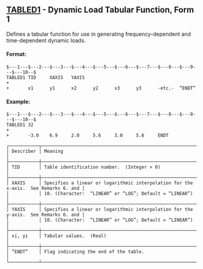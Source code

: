 ## [TABLED1](https://nexus.hexagon.com/documentationcenter/bundle/MSC_Nastran_2022.4/page/Nastran_Combined_Book/qrg/bulktuv/TOC.TABLED1.xhtml) - Dynamic Load Tabular Function, Form 1

Defines a tabular function for use in generating frequency-dependent and time-dependent dynamic loads.

#### Format:

```nastran
$---1---$---2---$---3---$---4---$---5---$---6---$---7---$---8---$---9---$---10--$
TABLED1 TID     XAXIS   YAXIS                                           +       
+       x1      y1      x2      y2      x3      y3      -etc.-  “ENDT”          
```

#### Example:

```nastran
$---1---$---2---$---3---$---4---$---5---$---6---$---7---$---8---$---9---$---10--$
TABLED1 32                                                              +       
+       -3.0    6.9     2.0     5.6     3.0     5.6     ENDT                    
```

```text
┌───────────┬─────────────────────────────────────────────────────────────────────────────────────┐
│ Describer │ Meaning                                                                             │
├───────────┼─────────────────────────────────────────────────────────────────────────────────────┤
│ TID       │ Table identification number.  (Integer > 0)                                         │
├───────────┼─────────────────────────────────────────────────────────────────────────────────────┤
│ XAXIS     │ Specifies a linear or logarithmic interpolation for the x-axis.  See Remarks 6. and │
│           │ 10. (Character:  “LINEAR” or “LOG”; Default = “LINEAR”)                             │
├───────────┼─────────────────────────────────────────────────────────────────────────────────────┤
│ YAXIS     │ Specifies a linear or logarithmic interpolation for the y-axis.  See Remarks 6. and │
│           │ 10. (Character:  “LINEAR” or “LOG”; Default = “LINEAR”)                             │
├───────────┼─────────────────────────────────────────────────────────────────────────────────────┤
│ xi, yi    │ Tabular values.  (Real)                                                             │
├───────────┼─────────────────────────────────────────────────────────────────────────────────────┤
│ “ENDT”    │ Flag indicating the end of the table.                                               │
└───────────┴─────────────────────────────────────────────────────────────────────────────────────┘
```
